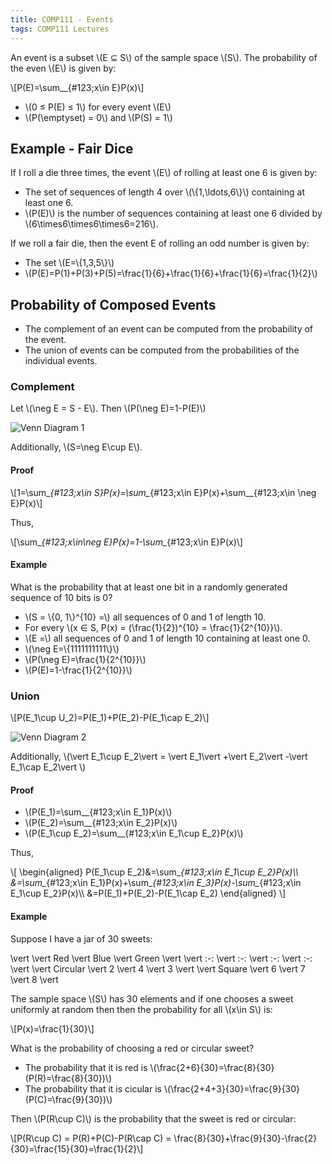```yaml
---
title: COMP111 - Events
tags: COMP111 Lectures
---
```

An event is a subset &#92;(E ⊆ S&#92;) of the sample space &#92;(S&#92;). The probability of the even &#92;(E&#92;) is given by:

&#92;[P(E)=\sum&#95;_{#123;x\in E}P(x)&#92;]

* &#92;(0 ≤ P(E) ≤ 1&#92;) for every event &#92;(E&#92;)
* &#92;(P(\emptyset) = 0&#92;) and &#92;(P(S) = 1&#92;)

## Example - Fair Dice
If I roll a die three times, the event &#92;(E&#92;) of rolling at least one 6 is given by:

* The set of sequences of length 4 over &#92;(&#92;{1,\ldots,6&#92;}&#92;) containing at least one 6.
* &#92;(P(E)&#92;) is the number of sequences containing at least one 6 divided by &#92;(6\times6\times6\times6=216&#92;).

If we roll a fair die, then the event E of rolling an odd number is given by:

* The set &#92;(E=&#92;{1,3,5&#92;}&#92;)
* &#92;(P(E)=P(1)+P(3)+P(5)=\frac{1}{6}+\frac{1}{6}+\frac{1}{6}=\frac{1}{2}&#92;)

## Probability of Composed Events
* The complement of an event can be computed from the probability of the event.
* The union of events can be computed from the probabilities of the individual events.

### Complement
Let &#92;(\neg E = S - E&#92;). Then &#92;(P(\neg E)=1-P(E)&#92;)

![Venn Diagram 1]({{site.baseurl}}/assets/COMP111/Lectures/2020-11-18-2-1.png)

Additionally, &#92;(S=\neg E\cup E&#92;).

#### Proof

&#92;[1=\sum&#95;_{#123;x\in S}P(x)=\sum&#95;_{#123;x\in E}P(x)+\sum&#95;_{#123;x\in \neg E}P(x)&#92;]

Thus,

&#92;[\sum&#95;_{#123;x\in\neg E}P(x)=1-\sum&#95;_{#123;x\in E}P(x)&#92;]

#### Example
What is the probability that at least one bit in a randomly generated sequence of 10 bits is 0?

* &#92;(S = &#92;{0, 1&#92;}^{10} =&#92;) all sequences of 0 and 1 of length 10.
* For every &#92;(x ∈ S, P(x) = (\frac{1}{2})^{10} = \frac{1}{2^{10}}&#92;).
* &#92;(E =&#92;) all sequences of 0 and 1 of length 10 containing at least one 0.
* &#92;(\neg E=&#92;{1111111111&#92;}&#92;)
* &#92;(P(\neg E)=\frac{1}{2^{10}}&#92;)
* &#92;(P(E)=1-\frac{1}{2^{10}}&#92;)

### Union
&#92;[P(E_1\cup U_2)=P(E_1)+P(E_2)-P(E_1\cap E_2)&#92;]

![Venn Diagram 2]({{site.baseurl}}/assets/COMP111/Lectures/2020-11-18-2-2.png)

Additionally, &#92;(\vert E_1\cup E_2\vert  = \vert E_1\vert +\vert E_2\vert -\vert E_1\cap E_2\vert &#92;)

#### Proof

* &#92;(P(E_1)=\sum&#95;_{#123;x\in E_1}P(x)&#92;)
* &#92;(P(E_2)=\sum&#95;_{#123;x\in E_2}P(x)&#92;)
* &#92;(P(E_1\cup E_2)=\sum&#95;_{#123;x\in E_1\cup E_2}P(x)&#92;)

Thus,

&#92;[
\begin{aligned}
P(E_1\cup E_2)&=\sum&#95;_{#123;x\in E_1\cup E_2}P(x)&#92;&#92;
&=\sum&#95;_{#123;x\in E_1}P(x)+\sum&#95;_{#123;x\in E_3}P(x)-\sum&#95;_{#123;x\in E_1\cup E_2}P(x)&#92;&#92;
&=P(E_1)+P(E_2)-P(E_1\cap E_2)
\end{aligned}
&#92;]

#### Example
Suppose I have a jar of 30 sweets:

\vert  \vert  Red \vert  Blue \vert  Green \vert 
\vert  :-: \vert  :-: \vert  :-: \vert  :-: \vert 
\vert  Circular \vert  2 \vert  4 \vert  3 \vert 
\vert  Square \vert  6 \vert  7 \vert  8 \vert 

The sample space &#92;(S&#92;) has 30 elements and if one chooses a sweet uniformly at random then then the probability for all &#92;(x\in S&#92;) is:

&#92;[P(x)=\frac{1}{30}&#92;]

What is the probability of choosing a red or circular sweet?

* The probability that it is red is &#92;(\frac{2+6}{30}=\frac{8}{30}(P(R)=\frac{8}{30})&#92;)
* The probability that it is cicular is &#92;(\frac{2+4+3}{30}=\frac{9}{30}(P(C)=\frac{9}{30})&#92;)

Then &#92;(P(R\cup C)&#92;) is the probability that the sweet is red or circular:

&#92;[P(R\cup C) = P(R)+P(C)-P(R\cap C) = \frac{8}{30}+\frac{9}{30}-\frac{2}{30}=\frac{15}{30}=\frac{1}{2}&#92;]
